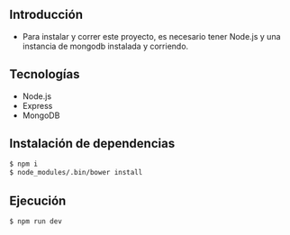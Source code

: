 ## Introducción
 - Para instalar y correr este proyecto, es necesario tener Node.js y una instancia de mongodb instalada y corriendo.

## Tecnologías
 - Node.js
 - Express
 - MongoDB

## Instalación de dependencias

```sh
$ npm i
$ node_modules/.bin/bower install
```

## Ejecución
```sh
$ npm run dev
```
